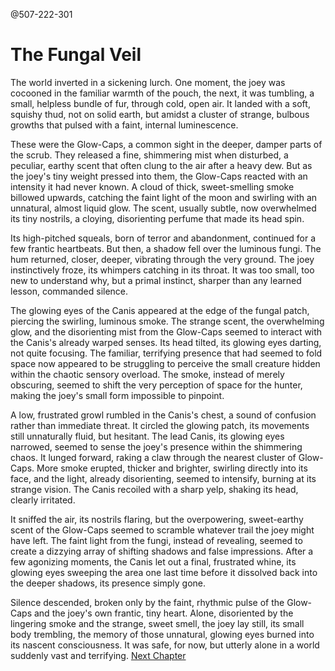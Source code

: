 @507-222-301
# The Fungal Veil
The world inverted in a sickening lurch. One moment, the joey was cocooned in the familiar warmth of the pouch, the next, it was tumbling, a small, helpless bundle of fur, through cold, open air. It landed with a soft, squishy thud, not on solid earth, but amidst a cluster of strange, bulbous growths that pulsed with a faint, internal luminescence.

These were the Glow-Caps, a common sight in the deeper, damper parts of the scrub. They released a fine, shimmering mist when disturbed, a peculiar, earthy scent that often clung to the air after a heavy dew. But as the joey's tiny weight pressed into them, the Glow-Caps reacted with an intensity it had never known. A cloud of thick, sweet-smelling smoke billowed upwards, catching the faint light of the moon and swirling with an unnatural, almost liquid glow. The scent, usually subtle, now overwhelmed its tiny nostrils, a cloying, disorienting perfume that made its head spin.

Its high-pitched squeals, born of terror and abandonment, continued for a few frantic heartbeats. But then, a shadow fell over the luminous fungi. The hum returned, closer, deeper, vibrating through the very ground. The joey instinctively froze, its whimpers catching in its throat. It was too small, too new to understand why, but a primal instinct, sharper than any learned lesson, commanded silence.

The glowing eyes of the Canis appeared at the edge of the fungal patch, piercing the swirling, luminous smoke. The strange scent, the overwhelming glow, and the disorienting mist from the Glow-Caps seemed to interact with the Canis's already warped senses. Its head tilted, its glowing eyes darting, not quite focusing. The familiar, terrifying presence that had seemed to fold space now appeared to be struggling to perceive the small creature hidden within the chaotic sensory overload. The smoke, instead of merely obscuring, seemed to shift the very perception of space for the hunter, making the joey's small form impossible to pinpoint.

A low, frustrated growl rumbled in the Canis's chest, a sound of confusion rather than immediate threat. It circled the glowing patch, its movements still unnaturally fluid, but hesitant. The lead Canis, its glowing eyes narrowed, seemed to sense the joey's presence within the shimmering chaos. It lunged forward, raking a claw through the nearest cluster of Glow-Caps. More smoke erupted, thicker and brighter, swirling directly into its face, and the light, already disorienting, seemed to intensify, burning at its strange vision. The Canis recoiled with a sharp yelp, shaking its head, clearly irritated.

It sniffed the air, its nostrils flaring, but the overpowering, sweet-earthy scent of the Glow-Caps seemed to scramble whatever trail the joey might have left. The faint light from the fungi, instead of revealing, seemed to create a dizzying array of shifting shadows and false impressions. After a few agonizing moments, the Canis let out a final, frustrated whine, its glowing eyes sweeping the area one last time before it dissolved back into the deeper shadows, its presence simply gone.
    
Silence descended, broken only by the faint, rhythmic pulse of the Glow-Caps and the joey's own frantic, tiny heart. Alone, disoriented by the lingering smoke and the strange, sweet smell, the joey lay still, its small body trembling, the memory of those unnatural, glowing eyes burned into its nascent consciousness. It was safe, for now, but utterly alone in a world suddenly vast and terrifying.
[Next Chapter](0003-the-embrace)